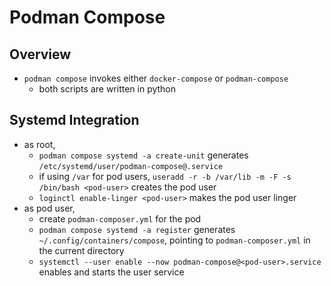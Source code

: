 Podman Compose
==============

## Overview

- `podman compose` invokes either `docker-compose` or `podman-compose`
  - both scripts are written in python

## Systemd Integration

- as root,
  - `podman compose systemd -a create-unit` generates
    `/etc/systemd/user/podman-compose@.service`
  - if using `/var` for pod users, `useradd -r -b /var/lib -m -F -s /bin/bash
    <pod-user>` creates the pod user
  - `loginctl enable-linger <pod-user>` makes the pod user linger
- as pod user,
  - create `podman-composer.yml` for the pod
  - `podman compose systemd -a register` generates
    `~/.config/containers/compose`, pointing to `podman-composer.yml` in the
    current directory
  - `systemctl --user enable --now podman-compose@<pod-user>.service` enables and
    starts the user service
